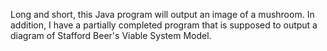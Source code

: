 Long and short, this Java program will output an image of a mushroom. In addition, I have a partially completed program that is supposed to output a diagram of Stafford Beer's Viable System Model.
